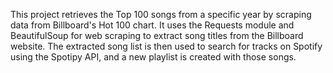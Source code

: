 This project retrieves the Top 100 songs from a specific year by scraping data from Billboard's Hot 100 chart. It uses the Requests module and BeautifulSoup for web scraping to extract song titles from the Billboard website. The extracted song list is then used to search for tracks on Spotify using the Spotipy API, and a new playlist is created with those songs.
